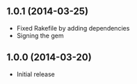 1.0.1 (2014-03-25)
------------------
* Fixed Rakefile by adding dependencies
* Signing the gem

1.0.0 (2014-03-20)
------------------
* Initial release